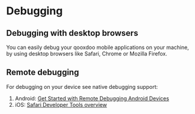 Debugging
=========

Debugging with desktop browsers
-------------------------------

You can easily debug your qooxdoo mobile applications on your machine, by using desktop browsers like Safari, Chrome or Mozilla Firefox. 

Remote debugging
----------------

For debugging on your device see native debugging support:

1. Android:	[Get Started with Remote Debugging Android Devices](https://developers.google.com/web/tools/chrome-devtools/remote-debugging/)
1. iOS:	[Safari Developer Tools overview](https://support.apple.com/guide/safari-developer/safari-developer-tools-overview-dev073038698/mac)
